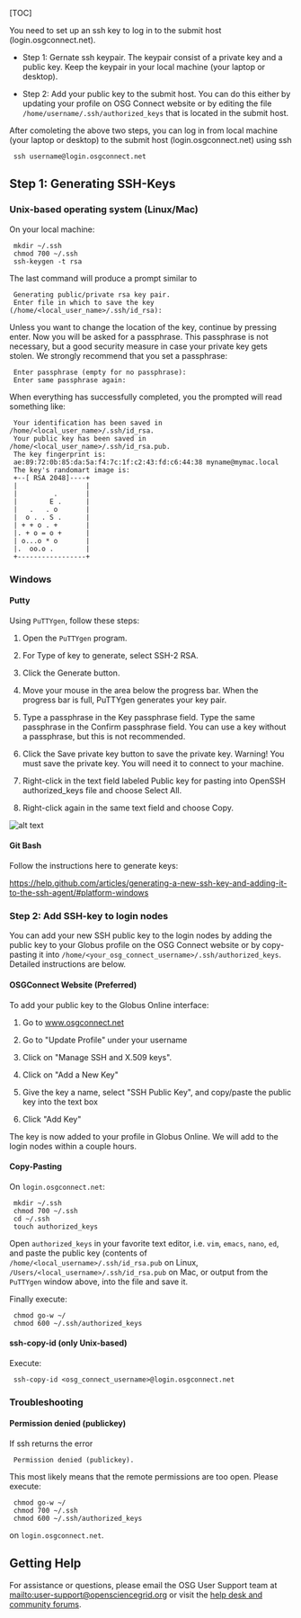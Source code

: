 [title]: - "Generate ssh keypair and add the public key to your account"

[TOC]

You need to set up an ssh key to log in to the submit host (login.osgconnect.net). 

* Step 1: Gernate ssh keypair. The keypair consist of a private key and a public key. Keep the keypair in your local machine (your laptop or desktop). 

* Step 2: Add your public key to the submit host. You can do this either by updating your profile on OSG Connect website or by editing the file `/home/username/.ssh/authorized_keys` that is located in the submit host. 

After comoleting the above two steps, you can log in from local machine (your laptop or desktop) to the submit host (login.osgconnect.net) using ssh

     ssh username@login.osgconnect.net

## Step 1: Generating SSH-Keys

### Unix-based operating system (Linux/Mac)

On your local machine:

     mkdir ~/.ssh
     chmod 700 ~/.ssh
     ssh-keygen -t rsa

The last command will produce a prompt similar to


     Generating public/private rsa key pair.
     Enter file in which to save the key (/home/<local_user_name>/.ssh/id_rsa):

Unless you want to change the location of the key, continue by pressing enter. Now you will be asked for a passphrase. This passphrase is not necessary, but a good security measure in case your private key gets stolen. We strongly recommend that you set a passphrase:

     Enter passphrase (empty for no passphrase):
     Enter same passphrase again:

When everything has successfully completed, you the prompted will read something like: 

     Your identification has been saved in /home/<local_user_name>/.ssh/id_rsa.
     Your public key has been saved in /home/<local_user_name>/.ssh/id_rsa.pub.
     The key fingerprint is:
     ae:89:72:0b:85:da:5a:f4:7c:1f:c2:43:fd:c6:44:38 myname@mymac.local
     The key's randomart image is:
     +--[ RSA 2048]----+
     |                 |
     |         .       |
     |        E .      |
     |   .   . o       |
     |  o . . S .      |
     | + + o . +       |
     |. + o = o +      |
     | o...o * o       |
     |.  oo.o .        |
     +-----------------+

### Windows

#### Putty

Using `PuTTYgen`, follow these steps:

1. Open the `PuTTYgen` program.

2. For Type of key to generate, select SSH-2 RSA.

2. Click the Generate button.

3. Move your mouse in the area below the progress bar. When the progress bar is full, PuTTYgen generates your key pair.

4. Type a passphrase in the Key passphrase field. Type the same passphrase in the Confirm passphrase field. You can use a key without a passphrase, but this is not recommended.

5. Click the Save private key button to save the private key. Warning! You must save the private key. You will need it to connect to your machine.

6. Right-click in the text field labeled Public key for pasting into OpenSSH authorized_keys file and choose Select All.

7. Right-click again in the same text field and choose Copy.

![alt text](https://raw.githubusercontent.com/OSGConnect/connectbook/master/images/puttygen_ssh_key.png "PuttyGen SSH Window")

#### Git Bash

Follow the instructions here to generate keys:

https://help.github.com/articles/generating-a-new-ssh-key-and-adding-it-to-the-ssh-agent/#platform-windows


### Step 2: Add SSH-key to login nodes

You can add your new SSH public key to the login nodes by adding the public key to your Globus profile on the OSG Connect website or by copy-pasting it into `/home/<your_osg_connect_username>/.ssh/authorized_keys`. Detailed instructions are below.

#### OSGConnect Website (Preferred)

To add your public key to the Globus Online interface:

1. Go to www.osgconnect.net

2. Go to "Update Profile" under your username

3. Click on "Manage SSH and X.509 keys".

4. Click on "Add a New Key"

5. Give the key a name, select "SSH Public Key", and copy/paste the public key into the text box

6. Click "Add Key"

The key is now added to your profile in Globus Online. We will add to the login nodes within a couple hours.

#### Copy-Pasting

On `login.osgconnect.net`:

     mkdir ~/.ssh
     chmod 700 ~/.ssh
     cd ~/.ssh
     touch authorized_keys

Open `authorized_keys` in your favorite text editor, i.e. `vim`, `emacs`, `nano`, `ed`, and paste the public key (contents of `/home/<local_username>/.ssh/id_rsa.pub` on Linux, `/Users/<local_username>/.ssh/id_rsa.pub` on Mac, or output from the `PuTTYgen` window above, into the file and save it. 

Finally execute:

     chmod go-w ~/
     chmod 600 ~/.ssh/authorized_keys

#### ssh-copy-id (only Unix-based)

Execute: 

     ssh-copy-id <osg_connect_username>@login.osgconnect.net

### Troubleshooting

#### Permission denied (publickey)

If ssh returns the error 

     Permission denied (publickey).

This most likely means that the remote permissions are too open. Please execute:

     chmod go-w ~/
     chmod 700 ~/.ssh
     chmod 600 ~/.ssh/authorized_keys

on `login.osgconnect.net`.

## Getting Help 
For assistance or questions, please email the OSG User Support team  at <mailto:user-support@opensciencegrid.org> or visit the [help desk and community forums](http://support.opensciencegrid.org).
